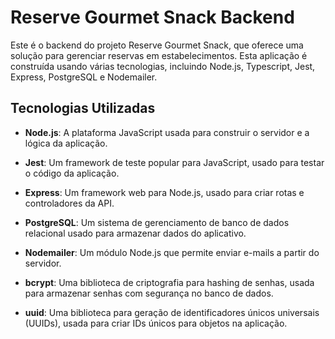 # Reserve Gourmet Snack Backend

Este é o backend do projeto Reserve Gourmet Snack, que oferece uma solução para gerenciar reservas em estabelecimentos. Esta aplicação é construída usando várias tecnologias, incluindo Node.js, Typescript, Jest, Express, PostgreSQL e Nodemailer.

## Tecnologias Utilizadas

- **Node.js**: A plataforma JavaScript usada para construir o servidor e a lógica da aplicação.

- **Jest**: Um framework de teste popular para JavaScript, usado para testar o código da aplicação.

- **Express**: Um framework web para Node.js, usado para criar rotas e controladores da API.

- **PostgreSQL**: Um sistema de gerenciamento de banco de dados relacional usado para armazenar dados do aplicativo.

- **Nodemailer**: Um módulo Node.js que permite enviar e-mails a partir do servidor.

- **bcrypt**: Uma biblioteca de criptografia para hashing de senhas, usada para armazenar senhas com segurança no banco de dados.

- **uuid**: Uma biblioteca para geração de identificadores únicos universais (UUIDs), usada para criar IDs únicos para objetos na aplicação.
